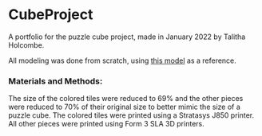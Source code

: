 # CubeProject
A portfolio for the puzzle cube project, made in January 2022 by Talitha Holcombe.

All modeling was done from scratch, using [this model](https://www.printables.com/model/27882-fully-3d-printed-rubiks-cube) as a reference.

### Materials and Methods:

The size of the colored tiles were reduced to 69% and the other pieces were reduced to 70% of their original size to better mimic the size of a puzzle cube. The colored tiles were printed using a Stratasys J850 printer. All other pieces were printed using Form 3 SLA 3D printers.
